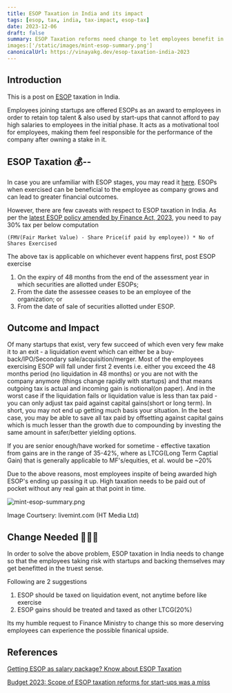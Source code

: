 ```yaml
---
title: ESOP Taxation in India and its impact 
tags: [esop, tax, india, tax-impact, esop-tax]
date: 2023-12-06
draft: false
summary: ESOP Taxation reforms need change to let employees benefit in the truest sense
images:['/static/images/mint-esop-summary.png']
canonicalUrl: https://vinayakg.dev/esop-taxation-india-2023
---
```


## Introduction

This is a post on [ESOP](https://www.investopedia.com/terms/e/esop.asp) taxation in India.

Employees joining startups are offered ESOPs as an award to employees in order to retain top 
talent & also used by start-ups that cannot afford to pay high salaries to 
employees in the initial phase. 
It acts as a motivational tool for employees, making them feel responsible for the 
performance of the company after owning a stake in it.

## ESOP Taxation 💰--

In case you are unfamiliar with ESOP stages, you may read it [here](https://www.ahujaandahuja.in/demystifying-taxability-of-esop-in-india/). 
ESOPs when exercised can be beneficial to the employee as company grows and can lead to greater financial outcomes.

However, there are few caveats with respect to ESOP taxation in India. As per the [latest ESOP policy amended by Finance Act, 2023](https://incometaxindia.gov.in/tutorials/50.taxation-of-esops.pdf), you need to pay 30% tax per below computation 
````
(FMV(Fair Market Value) - Share Price(if paid by employee)) * No of Shares Exercised
````

The above tax is applicable on whichever event happens first, post ESOP exercise
1. On the expiry of 48 months from the end of the assessment year in which securities are 
allotted under ESOPs;
1. From the date the assessee ceases to be an employee of the organization; or
1. From the date of sale of securities allotted under ESOP.

## Outcome and Impact

Of many startups that exist, very few succeed of which even very few make it to an exit - a liquidation event which can either be a buy-back/IPO/Secondary sale/acquisition/merger.
Most of the employees exercising ESOP will fall under first 2 events i.e. either you exceed the 48 months period (no liquidation in 48 months) or you are not with the company anymore (things change rapidly with startups) and that means outgoing tax is actual and incoming gain is notional(on paper). 
And in the worst case if the liquidation fails or liquidation value is less than tax paid - you can only adjust tax paid against capital gains(short or long term).
In short, you may not end up getting much basis your situation. In the best case, you may be able to save all tax paid by offsetting against capital gains which is much lesser than the growth due to compounding by investing the same amount in safer/better yielding options.

If you are senior enough/have worked for sometime - effective taxation from gains are in the range of 35-42%, where as LTCG(Long Term Captial Gain) that is generally applicable to MF's/equities, et al. would be ~20%

Due to the above reasons, most employees inspite of being awarded high ESOP's ending up passing it up. High taxation needs to be paid out of pocket without any real gain at that point in time.

![mint-esop-summary.png](../static/images/mint-esop-summary.png)

Image Courtsery: livemint.com (HT Media Ltd)

## Change Needed 🥺🙋🏼

In order to solve the above problem, ESOP taxation in India needs to change so that the employees taking risk with startups and backing themselves may get benefitted in the truest sense. 

Following are 2 suggestions
1. ESOP should be taxed on liquidation event, not anytime before like exercise
2. ESOP gains should be treated and taxed as other LTCG(20%)

Its my humble request to Finance Ministry to change this so more deserving employees can experience the possible finanical upside.


## References

[Getting ESOP as salary package? Know about ESOP Taxation](https://cleartax.in/s/taxation-on-esop-rsu-stock-options)

[Budget 2023: Scope of ESOP taxation reforms for start-ups was a miss](https://timesofindia.indiatimes.com/business/budget/budget-2023-scope-of-esop-taxation-reforms-for-start-ups-was-a-miss/articleshow/98296871.cms)
